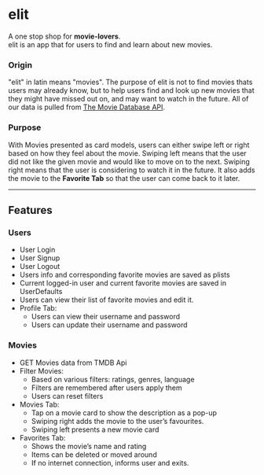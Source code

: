 # elit
A one stop shop for **movie-lovers**. <br>
elit is an app that for users to find and learn about new movies.

### Origin
"elit" in latin means "movies". The purpose of elit is not to find movies thats users may already know, 
but to help users find and look up new movies that they might have missed out on, and may want to watch in the future. 
All of our data is pulled from [The Movie Database API](https://developers.themoviedb.org/3/getting-started/introduction).

### Purpose
With Movies presented as card models, users can either swipe left or right based on how they feel about the movie. 
Swiping left means that the user did not like the given movie and would like to move on to the next. 
Swiping right means that the user is considering to watch it in the future. It also adds the movie to the **Favorite Tab** so that the user can come back to it later.

--- 

## Features
### Users
- User Login
- User Signup
- User Logout
- Users info and corresponding favorite movies are saved as plists
- Current logged-in user and current favorite movies are saved in UserDefaults 
- Users can view their list of favorite movies and edit it.
- Profile Tab:
  - Users can view their username and password
  - Users can update their username and password
### Movies
- GET Movies data from TMDB Api
- Filter Movies:
  - Based on various filters: ratings, genres, language
  - Filters are remembered after users apply them
  - Users can reset filters
- Movies Tab:
  - Tap on a movie card to show the description as a pop-up
  - Swiping right adds the movie to the user’s favourites.
  - Swiping left presents a new movie card
- Favorites Tab:
  - Shows the movie’s name and rating
  - Items can be deleted or moved around
  - If no internet connection, informs user and exits.



